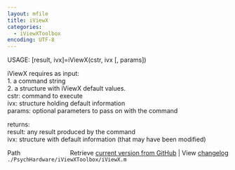 ```yaml
---
layout: mfile
title: iViewX
categories:
  - iViewXToolbox
encoding: UTF-8
---
```


USAGE: [result, ivx]=iViewX(cstr, ivx [, params])  

iViewX requires as input:  
1\. a command string  
2\. a structure with iViewX default values.  
cstr:  command to execute  
ivx: structure holding default information  
params: optional parameters to pass on with the command  

returns:  
result: any result produced by the command  
ivx: structure with default information (that may have been modified)  


<div class="code_header" style="text-align:right;">
  <span style="float:left;">Path&nbsp;&nbsp;</span> <span class="counter">Retrieve <a href=
  "https://raw.github.com/Psychtoolbox-3/Psychtoolbox-3/beta/./PsychHardware/iViewXToolbox/iViewX.m">current version from GitHub</a> | View <a href=
  "https://github.com/Psychtoolbox-3/Psychtoolbox-3/commits/beta/./PsychHardware/iViewXToolbox/iViewX.m">changelog</a></span>
</div>
<div class="code">
  <code>./PsychHardware/iViewXToolbox/iViewX.m</code>
</div>
